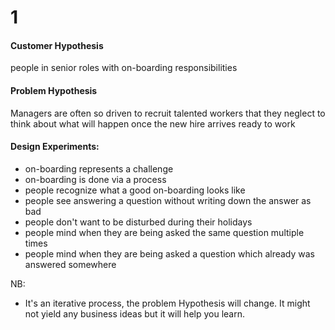 # 1

#### Customer Hypothesis

people in senior roles with on-boarding responsibilities

#### Problem Hypothesis

Managers are often so driven to recruit talented workers that they neglect to think about what will happen once the new hire arrives ready to work

#### Design Experiments:

- on-boarding represents a challenge
- on-boarding is done via a process
- people recognize what a good on-boarding looks like
- people see answering a question without writing down the answer as bad
- people don't want to be disturbed during their holidays
- people mind when they are being asked the same question multiple times
- people mind when they are being asked a question which already was answered somewhere

NB:

- It's an iterative process, the problem Hypothesis will change. It might not yield any business ideas but it will help you learn.
